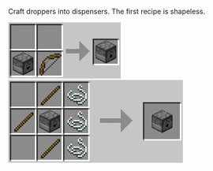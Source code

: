 Craft droppers into dispensers. The first recipe is shapeless.

![Dispenser 1](https://github.com/Chailotl/chocolate-tweaks/blob/master/Dropper%20to%20Dispenser/Dispenser%201.png)
![Dispenser 2](https://github.com/Chailotl/chocolate-tweaks/blob/master/Dropper%20to%20Dispenser/Dispenser%202.png)
